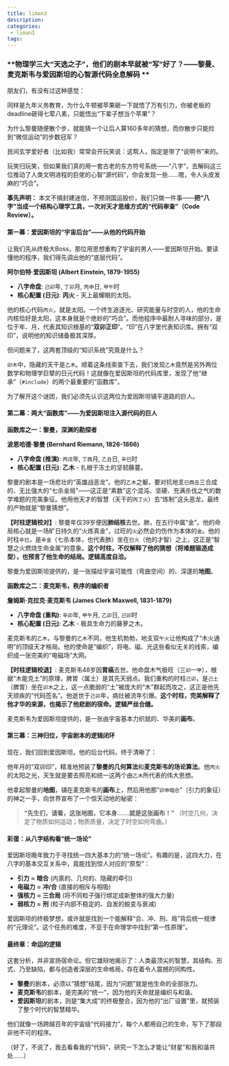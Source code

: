 ```yaml
---
title: liman3
description:
categories:
 - liman3
tags:
---
```


### **物理学三大“天选之子”，他们的剧本早就被“写”好了？——黎曼、麦克斯韦与爱因斯坦的心智源代码全息解码 **

朋友们，有没有过这种感觉：

同样是九年义务教育，为什么牛顿被苹果砸一下就悟了万有引力，你被老板的deadline砸得七荤八素，只能悟出“下辈子想当个苹果”？

为什么黎曼随便散个步，就能猜一个让后人算160多年的猜想，而你散步只能捡到“微信运动”的步数冠军？

民间玄学爱好者（比如我）常常会开玩笑说：这帮人，指定是带了“说明书”来的。

玩笑归玩笑，但如果我们真的用一套古老的东方符号系统——“八字”，去解码这三位推动了人类文明进程的巨佬的心智“源代码”，你会发现一些……嗯，令人头皮发麻的“巧合”。

**事先声明：** 本文不搞封建迷信，不预测国运股价，我们只做一件事——**把“八字”当成一个结构心理学工具，一次对天才思维方式的“代码审查”（Code Review）。**

#### **第一幕：爱因斯坦的“宇宙后台”——从他的代码开始**

让我们先从终极大Boss，那位用思想重构了宇宙的男人——爱因斯坦开始。要读懂他的程序，我们得先调出他的“底层代码”。

**阿尔伯特·爱因斯坦 (Albert Einstein, 1879-1955)**
* **八字命盘**: `己卯`年, `丁卯`月, `丙申`日, `甲午`时
* **核心配置 (日元)**: **丙火** - 天上最耀眼的太阳。

他的核心代码`丙火`，就是太阳。一个终生追逐光、研究能量与时空的人，他的生命内核恰好是太阳，这本身就是个绝妙的“巧合”。而他程序中最耐人寻味的部分，是位于年、月，代表其知识根基的“**双卯正印**”。“印”在八字里代表知识库。拥有“双印”，说明他的知识储备极其深厚。

但问题来了，这两套顶级的“知识系统”究竟是什么？

`卯木`中，隐藏的天干是`乙木`。顺着这条线索查下去，我们发现`乙木`竟然是另外两位数学和物理学巨擘的日元代码！这就像在爱因斯坦的代码库里，发现了他“继承”（`#include`）的两个最重要的“函数库”。

为了解开这个谜团，我们必须先认识这两位为爱因斯坦铺平道路的巨人。

#### **第二幕：两大“函数库”——为爱因斯坦注入源代码的巨人**

**函数库之一：黎曼，深渊的勘探者**

**波恩哈德·黎曼 (Bernhard Riemann, 1826-1866)**
* **八字命盘 (推演)**: `丙戌`年, `丁酉`月, `乙丑`日, `辛巳`时
* **核心配置 (日元)**: **乙木** - 扎根于冻土的坚韧藤蔓。

黎曼的剧本是一场悲壮的“英雄战恶龙”。他的`乙木`之躯，要对抗地支`巳酉丑`三合成的、无比强大的“七杀金局”——这正是“素数”这个混沌、坚硬、充满杀伐之气的数学难题的完美象征。他用他天才的智慧（天干的`丙丁火`）去“炼制”这头恶龙，最终的产物就是“黎曼猜想”。

**【时柱逻辑校对】**: 黎曼年仅39岁便因**肺结核**去世。肺，在五行中属“金”。他的命局核心就是一场旷日持久的“火炼真金”，过旺的`火`必然会灼伤作为本体的`金`。他的时柱`辛巳`，是`辛金`（七杀本体，也代表肺）坐在`巳火`（他的才智）之上，这正是“智慧之火燃烧生命金属”的意象。**这个时柱，不仅解释了他的猜想（将难题锻造成型），也预言了他生命的结局。逻辑高度自洽。**

黎曼为爱因斯坦提供的，是一张描绘宇宙可能性（弯曲空间）的、深邃的**地图**。

**函数库之二：麦克斯韦，秩序的编织者**

**詹姆斯·克拉克·麦克斯韦 (James Clerk Maxwell, 1831-1879)**
* **八字命盘 (重构)**: `辛卯`年, `甲午`月, `乙卯`日, `己卯`时
* **核心配置 (日元)**: **乙木** - 极具生命力的藤萝之木。

麦克斯韦的`乙木`，与黎曼的`乙木`不同，他生机勃勃，地支双`午火`让他构成了“木火通明”的顶级天才格局。他的使命是“编织”，将电、磁、光这些看似无关的线索，编织成一张完美的“电磁场”大网。

**【时柱逻辑校退】**: 麦克斯韦48岁因**胃癌**去世。他命盘木气极旺（三`卯`一`甲`），根据“木能克土”的原理，脾胃（属土）是其先天弱点。我们重构的时柱`己卯`，是`己土`（脾胃）坐在`卯木`之上，这一点脆弱的“土”被庞大的“木”群起而攻之，这正是他先天顽疾的“代码签名”。他逝世于`己卯`年，病灶被流年引爆。**这个时柱，完美解释了他才华的来源，也揭示了他悲剧的宿命。逻辑严丝合缝。**

麦克斯韦为爱因斯坦提供的，是一张由宇宙基本力织就的、华美的**画布**。

#### **第三幕：三神归位，宇宙剧本的逻辑闭环**

现在，我们回到爱因斯坦。他的后台代码，终于清晰了：

他年月的“双卯印”，精准地预装了**黎曼的几何算法**和**麦克斯韦的场论算法**。他`丙火`的太阳之光，天生就是要去照亮和统一这两个由`乙木`所代表的伟大思想。

他拿起黎曼的**地图**，铺在麦克斯韦的**画布**上，然后用他那“`卯申暗合`”（引力的象征）的神之一手，向世界宣布了一个惊天动地的秘密：

> **“先生们，请看，这张地图，它本身……就是这张画布！”**
> （时空几何，决定了物质如何运动；物质质量，决定了时空如何弯曲。）

#### **彩蛋：从八字结构看“统一场论”**

爱因斯坦晚年致力于寻找统一四大基本力的“统一场论”。有趣的是，这四大力，在八字的基本交互关系中，竟能找到惊人对应的“原型”：
* **引力** ≈ **暗合** (内禀的、几何的、隐藏的牵引)
* **电磁力** ≈ **冲/合** (直接的相斥与相吸)
* **强核力** ≈ **三合局** (将不同粒子强行绑定成新整体的强大力量)
* **弱核力** ≈ **刑** (粒子内部不稳定的、自发的蜕变与衰减)

爱因斯坦的终极梦想，或许就是找到一个能解释“合、冲、刑、局”背后统一规律的“元理论”。这个任务的难度，不亚于在命理学中找到“第一性原理”。

#### **最终章：命运的逻辑**

这套分析，并非宣扬宿命论。但它雄辩地揭示了：人类最顶尖的智慧，其结构、形式、乃至缺陷，都与创造者深层的生命格局，存在着令人震撼的同构性。

* **黎曼**的剧本，必须以“猜想”结尾，因为“问题”就是他生命的全部张力。
* **麦克斯韦**的剧本，是完美的“统一”，因为他的天命就是编织与和谐。
* **爱因斯坦**的剧本，则是“集大成”的终极整合，因为他的“出厂设置”里，就预装了整个时代的智慧精华。

他们就像一场跨越百年的宇宙级“代码接力”，每个人都用自己的生命，写下了那段非他不可的程序。

（好了，不说了，我去看看我的“代码”，研究一下怎么才能让“财星”和我和谐共处……）